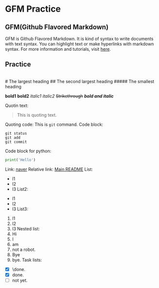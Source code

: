 # GFM Practice
## GFM(Github Flavored Markdown)
GFM is Github Flavored Markdown. It is kind of syntax to write documents with text syntax.
You can highlight text or make hyperlinks with markdown syntax.
For more information and tutorials, visit [here](https://help.github.com/categories/writing-on-github/).
## Practice
<br>
# The largest heading
## The second largest heading
##### The smallest heading

**bold1**
__bold2__
*italic1*
_italic2_
~~Strikethrough~~
**_bold and italic_**

Quotin text:
> This is
> quoting text.

Quoting code:
This is `git` command.
Code block:
```
git status
git add
git commit
```
Code block for python:
```python
print('Hello')
```
Link:
[naver](http://www.naver.com)
Relative link:
[Main README](Today-I-Learned/README.md)
List:
- l1
- l2
- l3
List2:
* l1
* l2
* l3
List3:
1. l1
2. l2
3. l3
Nested list:
1. Hi
  1. I
  2. am
  3. not a robot.
2. Bye
  1. bye.
Task lists:
- [x] \done.
- [x] done.
- [ ] not yet.
